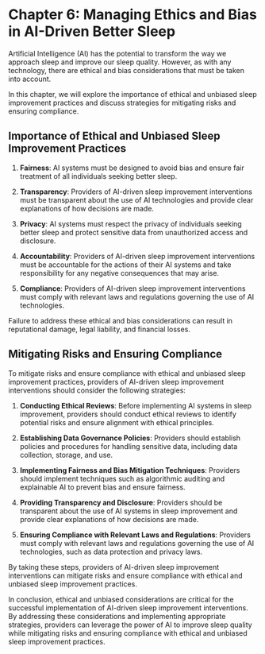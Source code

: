 Chapter 6: Managing Ethics and Bias in AI-Driven Better Sleep
=============================================================

Artificial Intelligence (AI) has the potential to transform the way we approach sleep and improve our sleep quality. However, as with any technology, there are ethical and bias considerations that must be taken into account.

In this chapter, we will explore the importance of ethical and unbiased sleep improvement practices and discuss strategies for mitigating risks and ensuring compliance.

Importance of Ethical and Unbiased Sleep Improvement Practices
--------------------------------------------------------------

1. **Fairness**: AI systems must be designed to avoid bias and ensure fair treatment of all individuals seeking better sleep.

2. **Transparency**: Providers of AI-driven sleep improvement interventions must be transparent about the use of AI technologies and provide clear explanations of how decisions are made.

3. **Privacy**: AI systems must respect the privacy of individuals seeking better sleep and protect sensitive data from unauthorized access and disclosure.

4. **Accountability**: Providers of AI-driven sleep improvement interventions must be accountable for the actions of their AI systems and take responsibility for any negative consequences that may arise.

5. **Compliance**: Providers of AI-driven sleep improvement interventions must comply with relevant laws and regulations governing the use of AI technologies.

Failure to address these ethical and bias considerations can result in reputational damage, legal liability, and financial losses.

Mitigating Risks and Ensuring Compliance
----------------------------------------

To mitigate risks and ensure compliance with ethical and unbiased sleep improvement practices, providers of AI-driven sleep improvement interventions should consider the following strategies:

1. **Conducting Ethical Reviews**: Before implementing AI systems in sleep improvement, providers should conduct ethical reviews to identify potential risks and ensure alignment with ethical principles.

2. **Establishing Data Governance Policies**: Providers should establish policies and procedures for handling sensitive data, including data collection, storage, and use.

3. **Implementing Fairness and Bias Mitigation Techniques**: Providers should implement techniques such as algorithmic auditing and explainable AI to prevent bias and ensure fairness.

4. **Providing Transparency and Disclosure**: Providers should be transparent about the use of AI systems in sleep improvement and provide clear explanations of how decisions are made.

5. **Ensuring Compliance with Relevant Laws and Regulations**: Providers must comply with relevant laws and regulations governing the use of AI technologies, such as data protection and privacy laws.

By taking these steps, providers of AI-driven sleep improvement interventions can mitigate risks and ensure compliance with ethical and unbiased sleep improvement practices.

In conclusion, ethical and unbiased considerations are critical for the successful implementation of AI-driven sleep improvement interventions. By addressing these considerations and implementing appropriate strategies, providers can leverage the power of AI to improve sleep quality while mitigating risks and ensuring compliance with ethical and unbiased sleep improvement practices.
